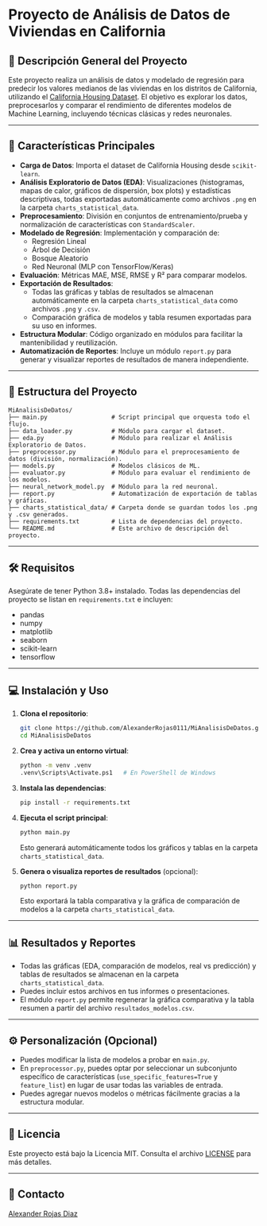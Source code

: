# Proyecto de Análisis de Datos de Viviendas en California

## 📄 Descripción General del Proyecto

Este proyecto realiza un análisis de datos y modelado de regresión para predecir los valores medianos de las viviendas en los distritos de California, utilizando el [California Housing Dataset](https://scikit-learn.org/stable/modules/generated/sklearn.datasets.fetch_california_housing.html). El objetivo es explorar los datos, preprocesarlos y comparar el rendimiento de diferentes modelos de Machine Learning, incluyendo técnicas clásicas y redes neuronales.

---

## 🚀 Características Principales

- **Carga de Datos**: Importa el dataset de California Housing desde `scikit-learn`.
- **Análisis Exploratorio de Datos (EDA)**: Visualizaciones (histogramas, mapas de calor, gráficos de dispersión, box plots) y estadísticas descriptivas, todas exportadas automáticamente como archivos `.png` en la carpeta `charts_statistical_data`.
- **Preprocesamiento**: División en conjuntos de entrenamiento/prueba y normalización de características con `StandardScaler`.
- **Modelado de Regresión**: Implementación y comparación de:
    - Regresión Lineal
    - Árbol de Decisión
    - Bosque Aleatorio
    - Red Neuronal (MLP con TensorFlow/Keras)
- **Evaluación**: Métricas MAE, MSE, RMSE y R² para comparar modelos.
- **Exportación de Resultados**: 
    - Todas las gráficas y tablas de resultados se almacenan automáticamente en la carpeta `charts_statistical_data` como archivos `.png` y `.csv`.
    - Comparación gráfica de modelos y tabla resumen exportadas para su uso en informes.
- **Estructura Modular**: Código organizado en módulos para facilitar la mantenibilidad y reutilización.
- **Automatización de Reportes**: Incluye un módulo `report.py` para generar y visualizar reportes de resultados de manera independiente.

---

## 📂 Estructura del Proyecto

```
MiAnalisisDeDatos/
├── main.py                  # Script principal que orquesta todo el flujo.
├── data_loader.py           # Módulo para cargar el dataset.
├── eda.py                   # Módulo para realizar el Análisis Exploratorio de Datos.
├── preprocessor.py          # Módulo para el preprocesamiento de datos (división, normalización).
├── models.py                # Modelos clásicos de ML.
├── evaluator.py             # Módulo para evaluar el rendimiento de los modelos.
├── neural_network_model.py  # Módulo para la red neuronal.
├── report.py                # Automatización de exportación de tablas y gráficas.
├── charts_statistical_data/ # Carpeta donde se guardan todos los .png y .csv generados.
├── requirements.txt         # Lista de dependencias del proyecto.
└── README.md                # Este archivo de descripción del proyecto.
```

---

## 🛠️ Requisitos

Asegúrate de tener Python 3.8+ instalado. Todas las dependencias del proyecto se listan en `requirements.txt` e incluyen:

- pandas
- numpy
- matplotlib
- seaborn
- scikit-learn
- tensorflow

---

## 💻 Instalación y Uso

1. **Clona el repositorio**:
    ```sh
    git clone https://github.com/AlexanderRojas0111/MiAnalisisDeDatos.git
    cd MiAnalisisDeDatos
    ```

2. **Crea y activa un entorno virtual**:
    ```sh
    python -m venv .venv
    .venv\Scripts\Activate.ps1   # En PowerShell de Windows
    ```

3. **Instala las dependencias**:
    ```sh
    pip install -r requirements.txt
    ```

4. **Ejecuta el script principal**:
    ```sh
    python main.py
    ```
    Esto generará automáticamente todos los gráficos y tablas en la carpeta `charts_statistical_data`.

5. **Genera o visualiza reportes de resultados** (opcional):
    ```sh
    python report.py
    ```
    Esto exportará la tabla comparativa y la gráfica de comparación de modelos a la carpeta `charts_statistical_data`.

---

## 📊 Resultados y Reportes

- Todas las gráficas (EDA, comparación de modelos, real vs predicción) y tablas de resultados se almacenan en la carpeta `charts_statistical_data`.
- Puedes incluir estos archivos en tus informes o presentaciones.
- El módulo `report.py` permite regenerar la gráfica comparativa y la tabla resumen a partir del archivo `resultados_modelos.csv`.

---

## ⚙️ Personalización (Opcional)

- Puedes modificar la lista de modelos a probar en `main.py`.
- En `preprocessor.py`, puedes optar por seleccionar un subconjunto específico de características (`use_specific_features=True` y `feature_list`) en lugar de usar todas las variables de entrada.
- Puedes agregar nuevos modelos o métricas fácilmente gracias a la estructura modular.

---

## 📄 Licencia

Este proyecto está bajo la Licencia MIT. Consulta el archivo [LICENSE](LICENSE) para más detalles.

---

## 📧 Contacto

[Alexander Rojas Diaz](https://www.linkedin.com/in/alexanderrojasdiazenginner/)